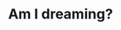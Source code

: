 ---
title: "Am I dreaming?"
related:
  - _tasks/write-down-your-dreams.md
  - _quotes/all-that-we-see-or-seem-is-but-a-dream-within-a-dream.md
tags:
  - Reality Check
  - Lucid Dreaming
  - A new day
---